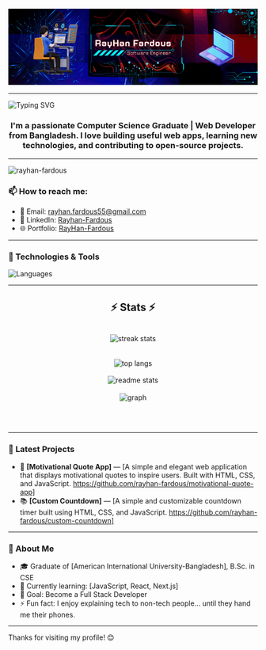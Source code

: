 ![logo](https://github.com/rayhan-fardous/rayhan-fardous/blob/main/GitHub%20Banner.gif)

---

![Typing SVG](https://readme-typing-svg.demolab.com?font=Righteous&size=35&pause=1000&center=true&vCenter=true&width=435&lines=Hi+There!%F0%9F%91%8B;I'm+RayHan+Fardous%F0%9F%98%8E)

<h3 align="center">I'm a passionate Computer Science Graduate | Web Developer from Bangladesh.  
I love building useful web apps, learning new technologies, and contributing to open-source projects.</h3>

---

<p align="left"> <img src="https://komarev.com/ghpvc/?username=rayhan-fardous&label=Profile%20views&color=0e75b6&style=flat" alt="rayhan-fardous" /> </p>

### 📫 How to reach me:

- 📧 Email: rayhan.fardous55@gmail.com
- 💼 LinkedIn: [Rayhan-Fardous](https://www.linkedin.com/in/rayhanfardous/)
- 🌐 Portfolio: [RayHan-Fardous](https://rayhan-fardous.netlify.app/)

---

### 🔧 Technologies & Tools

![Languages](https://skillicons.dev/icons?i=html,css,js,php,laravel,mysql,git,github,vscode)

---

<h2 align="center">⚡ Stats ⚡</h2>
<br>
<div align=center>
  <img width=500 src="https://github-readme-streak-stats-one-lake.vercel.app?user=rayhan-fardous&hide_border=true&theme=radical&border_radius=10&currStreakLabel=0CEB2A&ring=FFC400&fire=FF0E0E&sideNums=00EEFF&sideLabels=1D8BEB" alt="streak stats"/> <br/> <br/>
  
  <img width=325 align="center" src="https://github-readme-stats.vercel.app/api/top-langs/?username=rayhan-fardous&title_color=00&hide_border=true&border_radius=10&layout=compact&theme=radical" alt="top langs" /><br/> <br/>
  <img width=390 src="https://github-readme-stats.vercel.app/api?username=rayhan-fardous&title_color=00EEFF&hide_border=true&border_radius=10&rank_icon=github&theme=radical" alt="readme stats" />
  <br/><br/>
  <img width=600 align="center" src="https://github-profile-summary-cards.vercel.app/api/cards/profile-details?username=rayhan-fardous&theme=radical" alt="graph" />
</div>

<br/><br/>

---

### 📝 Latest Projects

- 💼 **[Motivational Quote App]** — [A simple and elegant web application that displays motivational quotes to inspire users. Built with HTML, CSS, and JavaScript. https://github.com/rayhan-fardous/motivational-quote-app]
- 📚 **[Custom Countdown]** — [A simple and customizable countdown timer built using HTML, CSS, and JavaScript. https://github.com/rayhan-fardous/custom-countdown]

---

### 📖 About Me

- 🎓 Graduate of [American International University-Bangladesh], B.Sc. in CSE
- 🌱 Currently learning: [JavaScript, React, Next.js]
- 🎯 Goal: Become a Full Stack Developer
- ⚡ Fun fact: I enjoy explaining tech to non-tech people... until they hand me their phones.

---

Thanks for visiting my profile! 😊

